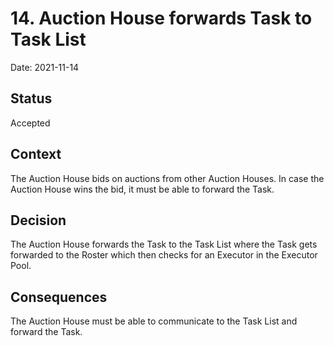 # 14. Auction House forwards Task to Task List

Date: 2021-11-14

## Status

Accepted

## Context

The Auction House bids on auctions from other Auction Houses. In case the Auction House wins the bid, it must be able to forward the Task.

## Decision

The Auction House forwards the Task to the Task List where the Task gets forwarded to the Roster which then checks for an Executor in the Executor Pool.

## Consequences

The Auction House must be able to communicate to the Task List and forward the Task.
